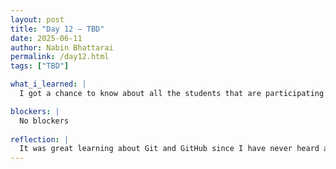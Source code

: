 ```yaml
---
layout: post
title: "Day 12 – TBD"
date: 2025-06-11
author: Nabin Bhattarai
permalink: /day12.html
tags: ["TBD"]

what_i_learned: |
  I got a chance to know about all the students that are participating in this research program. I learned what Git and GitHub was. I also set up my GitHub account and CEAMLS SAIRI Summer 2025 Research Website. I know how to use GitHub now. We played speed networking Bingo which helped me learn more about Git and GitHUb. Placement test on Python helped me revise my learning on Python.

blockers: |
  No blockers
  
reflection: |
  It was great learning about Git and GitHub since I have never heard and learned about it. Playing speed networking bingo was fun and informational at the same time. Placement test on Python helped me check my knowledge on Python and topics that I need to learn more. It was wonderful getting to know all the participants. I enjoyed our first day of CEAMLS SAIRI.
---
```

